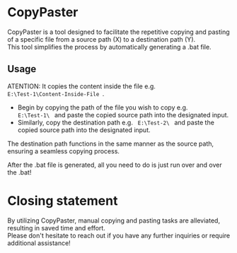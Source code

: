 # CopyPaster
CopyPaster is a tool designed to facilitate the repetitive copying and pasting of a specific file from a source path (X) to a destination path (Y). \
This tool simplifies the process by automatically generating a .bat file.

## Usage
ATENTION: It copies the content inside the file e.g. <code> E:\Test-1\Content-Inside-File </code>.
 - Begin by copying the path of the file you wish to copy e.g. <code> E:\Test-1\ </code> and paste the copied source path into the designated input. 
 - Similarly, copy the destination path e.g. <code> E:\Test-2\ </code> and paste the copied source path into the designated input.


The destination path functions in the same manner as the source path, ensuring a seamless copying process. 

After the .bat file is generated, all you need to do is just run over and over the .bat!

# Closing statement

By utilizing CopyPaster, manual copying and pasting tasks are alleviated, resulting in saved time and effort. \
Please don't hesitate to reach out if you have any further inquiries or require additional assistance!
